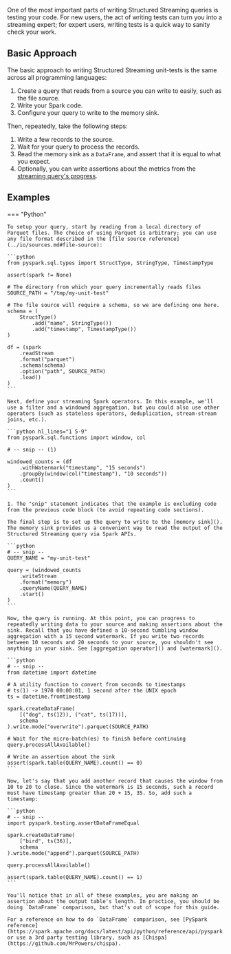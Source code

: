One of the most important parts of writing Structured Streaming queries is testing your code. For new users, the act of writing tests can turn you into a streaming expert; for expert users, writing tests is a quick way to sanity check your work.

## Basic Approach

The basic approach to writing Structured Streaming unit-tests is the same across all programming languages:

1. Create a query that reads from a source you can write to easily, such as the file source.
2. Write your Spark code.
3. Configure your query to write to the memory sink.

Then, repeatedly, take the following steps:

1. Write a few records to the source.
2. Wait for your query to process the records.
3. Read the memory sink as a `DataFrame`, and assert that it is equal to what you expect.
4. Optionally, you can write assertions about the metrics from the [streaming query's progress](../operations/query_progress.md).

## Examples

=== "Python"

    To setup your query, start by reading from a local directory of Parquet files. The choice of using Parquet is arbitrary; you can use any file format described in the [file source reference](../io/sources.md#file-source):

    ```python
    from pyspark.sql.types import StructType, StringType, TimestampType

    assert(spark != None)

    # The directory from which your query incrementally reads files
    SOURCE_PATH = "/tmp/my-unit-test"

    # The file source will require a schema, so we are defining one here.
    schema = (
        StructType()
            .add("name", StringType())
            .add("timestamp", TimestampType())
    )

    df = (spark
        .readStream
        .format("parquet")
        .schema(schema)
        .option("path", SOURCE_PATH)
        .load()
    )
    ```

    Next, define your streaming Spark operators. In this example, we'll use a filter and a windowed aggregation, but you could also use other operators (such as stateless operators, deduplication, stream-stream joins, etc.).

    ```python hl_lines="1 5-9"
    from pyspark.sql.functions import window, col

    # -- snip -- (1)

    windowed_counts = (df
        .withWatermark("timestamp", "15 seconds")
        .groupBy(window(col("timestamp"), "10 seconds"))
        .count()
    )
    ```

    1. The "snip" statement indicates that the example is excluding code from the previous code block (to avoid repeating code sections).

    The final step is to set up the query to write to the [memory sink](). The memory sink provides us a convenient way to read the output of the Structured Streaming query via Spark APIs.

    ```python
    # -- snip --
    QUERY_NAME = "my-unit-test"

    query = (windowed_counts
        .writeStream
        .format("memory") 
        .queryName(QUERY_NAME)
        .start()
    )
    ```

    Now, the query is running. At this point, you can progress to repeatedly writing data to your source and making assertions about the sink. Recall that you have defined a 10-second tumbling window aggregation with a 15 second watermark. If you write two records between 10 seconds and 20 seconds to your source, you shouldn't see anything in your sink. See [aggregation operator]() and [watermark]().

    ```python
    # -- snip -- 
    from datetime import datetime

    # A utility function to convert from seconds to timestamps
    # ts(1) -> 1970 00:00:01, 1 second after the UNIX epoch
    ts = datetime.fromtimestamp

    spark.createDataFrame(
        [("dog", ts(12)), ("cat", ts(17))],
        schema
    ).write.mode("overwrite").parquet(SOURCE_PATH)

    # Wait for the micro-batch(es) to finish before continuing
    query.processAllAvailable()

    # Write an assertion about the sink
    assert(spark.table(QUERY_NAME).count() == 0)
    ```

    Now, let's say that you add another record that causes the window from 10 to 20 to close. Since the watermark is 15 seconds, such a record must have timestamp greater than 20 + 15, 35. So, add such a timestamp:

    ```python
    # -- snip -- 
    import pyspark.testing.assertDataFrameEqual

    spark.createDataFrame(
        ["bird", ts(36)],
        schema
    ).write.mode("append").parquet(SOURCE_PATH)

    query.processAllAvailable()

    assert(spark.table(QUERY_NAME).count() == 1)
    ```

    You'll notice that in all of these examples, you are making an assertion about the output table's length. In practice, you should be doing `DataFrame` comparison, but that's out of scope for this guide.

    For a reference on how to do `DataFrame` comparison, see [PySpark reference](https://spark.apache.org/docs/latest/api/python/reference/api/pyspark.testing.assertDataFrameEqual.html) or use a 3rd party testing library, such as [Chispa](https://github.com/MrPowers/chispa).
